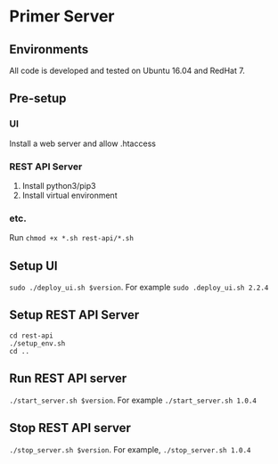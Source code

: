 # Primer Server

## Environments
All code is developed and tested on Ubuntu 16.04 and RedHat 7.

## Pre-setup
### UI
Install a web server and allow .htaccess

### REST API Server
1. Install python3/pip3
2. Install virtual environment

### etc.
Run `chmod +x *.sh rest-api/*.sh`

## Setup UI
`sudo ./deploy_ui.sh $version`. For example `sudo .deploy_ui.sh 2.2.4`


## Setup REST API Server
```
cd rest-api
./setup_env.sh
cd ..
```
## Run REST API server
`./start_server.sh $version`. For example `./start_server.sh 1.0.4`

## Stop REST API server
`./stop_server.sh $version`. For example, `./stop_server.sh 1.0.4`
